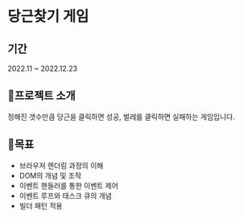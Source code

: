 # 당근찾기 게임
## 기간
2022.11 ~ 2022.12.23

## 📌프로젝트 소개
정해진 갯수만큼 당근을 클릭하면 성공, 벌레를 클릭하면 실패하는 게임입니다.

## 💯목표
- 브라우저 렌더링 과정의 이해
- DOM의 개념 및 조작
- 이벤트 핸들러를 통한 이벤트 제어
- 이벤트 루프와 태스크 큐의 개념
- 빌더 패턴 적용
